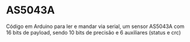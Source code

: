 # AS5043A
Código em Arduino para ler e mandar via serial, um sensor AS5043A com 16 bits de payload, sendo 10 bits de precisão e 6 auxiliares (status e crc)
